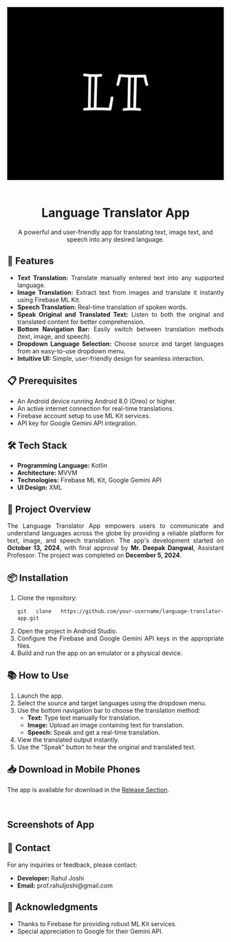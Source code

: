 <div style="text-align: center;height:100; width:100">
    <img src="https://github.com/Rahul-JoshiG/Language-Translator/blob/master/app/src/main/res/drawable/logo.png" alt="App Image"/>
</div>
<br>

<h1 style="text-align: center;">Language Translator App</h1>

<p style="text-align: center;">
    A powerful and user-friendly app for translating text, image text, and speech into any desired language.
</p>

<h2>🚀 Features</h2>
<ul style="text-align: justify;">
    <li><strong>Text Translation:</strong> Translate manually entered text into any supported language.</li>
    <li><strong>Image Translation:</strong> Extract text from images and translate it instantly using Firebase ML Kit.</li>
    <li><strong>Speech Translation:</strong> Real-time translation of spoken words.</li>
    <li><strong>Speak Original and Translated Text:</strong> Listen to both the original and translated content for better comprehension.</li>
    <li><strong>Bottom Navigation Bar:</strong> Easily switch between translation methods (text, image, and speech).</li>
    <li><strong>Dropdown Language Selection:</strong> Choose source and target languages from an easy-to-use dropdown menu.</li>
    <li><strong>Intuitive UI:</strong> Simple, user-friendly design for seamless interaction.</li>
</ul>

<h2>📋 Prerequisites</h2>
<ul style="text-align: justify;">
    <li>An Android device running Android 8.0 (Oreo) or higher.</li>
    <li>An active internet connection for real-time translations.</li>
    <li>Firebase account setup to use ML Kit services.</li>
    <li>API key for Google Gemini API integration.</li>
</ul>

<h2>🛠️ Tech Stack</h2>
<ul style="text-align: justify;">
    <li><strong>Programming Language:</strong> Kotlin</li>
    <li><strong>Architecture:</strong> MVVM</li>
    <li><strong>Technologies:</strong> Firebase ML Kit, Google Gemini API</li>
    <li><strong>UI Design:</strong> XML</li>
</ul>

<h2>📄 Project Overview</h2>
<p style="text-align: justify;">
    The Language Translator App empowers users to communicate and understand languages across the globe by providing a reliable platform for text, image, and speech translation. 
    The app's development started on <strong>October 13, 2024</strong>, with final approval by <strong>Mr. Deepak Dangwal</strong>, Assistant Professor. 
    The project was completed on <strong>December 5, 2024</strong>.
</p>

<h2>📦 Installation</h2>
<ol style="text-align: justify;">
    <li>Clone the repository:
        <pre><code>git clone https://github.com/your-username/language-translator-app.git</code></pre>
    </li>
    <li>Open the project in Android Studio.</li>
    <li>Configure the Firebase and Google Gemini API keys in the appropriate files.</li>
    <li>Build and run the app on an emulator or a physical device.</li>
</ol>

<h2>📚 How to Use</h2>
<ol style="text-align: justify;">
    <li>Launch the app.</li>
    <li>Select the source and target languages using the dropdown menu.</li>
    <li>Use the bottom navigation bar to choose the translation method:
        <ul>
            <li><strong>Text:</strong> Type text manually for translation.</li>
            <li><strong>Image:</strong> Upload an image containing text for translation.</li>
            <li><strong>Speech:</strong> Speak and get a real-time translation.</li>
        </ul>
    </li>
    <li>View the translated output instantly.</li>
    <li>Use the "Speak" button to hear the original and translated text.</li>
</ol>

<h2>📥 Download in Mobile Phones</h2>
<p>
    The app is available for download in the <a href="https://github.com/Rahul-JoshiG/Language-Translator/releases/tag/v1.4">Release Section</a>.
</p>

<br>
<h2>Screenshots of App</h2>

<h2>📧 Contact</h2>
<p style="text-align: justify;">
    For any inquiries or feedback, please contact:
    <ul>
        <li><strong>Developer:</strong> Rahul Joshi</li>
        <li><strong>Email:</strong> prof.rahuljoshi@gmail.com</li>
    </ul>

<h2>🎉 Acknowledgments</h2>
<ul style="text-align: justify;">
    <li>Thanks to Firebase for providing robust ML Kit services.</li>
    <li>Special appreciation to Google for their Gemini API.</li>
</ul>

[//]: # (<h2>📝 License</h2>)

[//]: # (<p>This project is licensed under the MIT License - see the <code>LICENSE</code> file for details.</p>)
